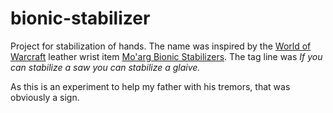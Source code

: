 # bionic-stabilizer

Project for stabilization of hands. The name was inspired by the
[World of Warcraft](https://worldofwarcraft.com/en-us/start) leather wrist item
[Mo'arg Bionic Stabilizers](http://www.wowhead.com/item=137090/moarg-bionic-stabilizers?ilvl=910).
The tag line was *If you can stabilize a saw you can stabilize a glaive.*

As this is an experiment to help my father with his tremors, that
was obviously a sign.
